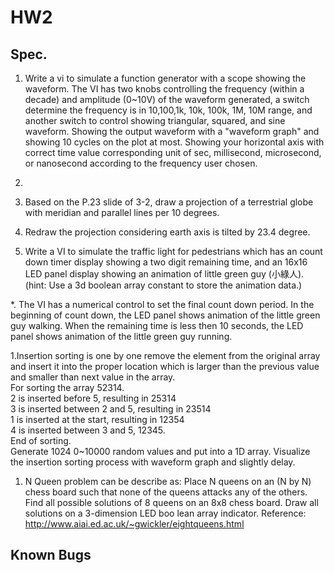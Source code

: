 # HW2
## Spec.
1. Write a vi to simulate a function generator with a scope showing the waveform. The VI has two knobs controlling the frequency (within a decade) and amplitude (0~10V) of the waveform generated, a switch determine the frequency is in 10,100,1k, 10k, 100k, 1M, 10M range, and another switch to control showing triangular, squared, and sine waveform. Showing the output waveform with a "waveform graph" and showing 10 cycles on the plot at most. Showing your horizontal axis with correct time value corresponding unit of sec, millisecond, microsecond, or nanosecond according to the frequency user chosen.

1.  
  1. Based on the P.23 slide of 3-2, draw a projection of a terrestrial globe with meridian and parallel lines per 10 degrees.
  2. Redraw the projection considering earth axis is tilted by 23.4 degree.

1. Write a VI to simulate the traffic light for pedestrians which has an count down timer display showing a two digit remaining time, and an 16x16 LED panel display showing an animation of little green guy (小綠人). (hint: Use a 3d boolean array constant to store the animation data.)

  *. The VI has a numerical control to set the final count down period. In the beginning of count down, the LED panel shows animation of the little green guy walking. When the remaining time is less then 10 seconds, the LED panel shows animation of the little green guy running.

1.Insertion sorting is one by one remove the element from the original array and insert it into the proper location which is larger than the previous value and smaller than next value in the array.  
   For sorting the array 52314.  
   2 is inserted before 5, resulting in 25314  
   3 is inserted between 2 and 5, resulting in 23514  
   1 is inserted at the start, resulting in 12354  
   4 is inserted between 3 and 5, 12345.  
   End of sorting.  
   Generate 1024 0~10000 random values and put into a 1D array. Visualize the insertion sorting process with waveform graph and slightly delay.

1. N Queen problem can be describe as: Place N queens on an (N by N) chess board such that none of the queens attacks any of the others. Find all possible solutions of 8 queens on an 8x8 chess board. Draw all solutions on a 3-dimension LED boo lean array indicator. 
   Reference: http://www.aiai.ed.ac.uk/~gwickler/eightqueens.html 

## Known Bugs
